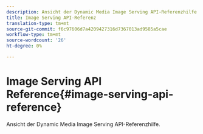 ```yaml
---
description: Ansicht der Dynamic Media Image Serving API-Referenzhilfe.
title: Image Serving API-Referenz
translation-type: tm+mt
source-git-commit: f6c97606d7a4209427316d7367013ad9585a5cae
workflow-type: tm+mt
source-wordcount: '26'
ht-degree: 0%

---
```



# Image Serving API Reference{#image-serving-api-reference}

Ansicht der Dynamic Media Image Serving API-Referenzhilfe.

